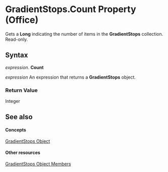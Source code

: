 
# GradientStops.Count Property (Office)

Gets a  **Long** indicating the number of items in the **GradientStops** collection. Read-only.


## Syntax

 _expression_. **Count**

 _expression_ An expression that returns a **GradientStops** object.


### Return Value

Integer


## See also


#### Concepts


[GradientStops Object](365949f0-29b3-76e1-1163-2ac870f68f7a.md)
#### Other resources


[GradientStops Object Members](9cab316d-3302-a119-b02b-54eea372acee.md)
